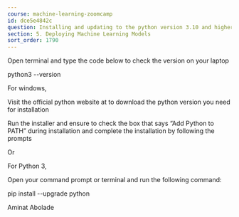 ```yaml
---
course: machine-learning-zoomcamp
id: dce5e4842c
question: Installing and updating to the python version 3.10 and higher
section: 5. Deploying Machine Learning Models
sort_order: 1790
---
```


Open terminal and type the code below to check the version on your laptop

python3 --version

For windows,

Visit the official python website at  to download the python version you need for installation

Run the installer and  ensure to check the box that says “Add Python to PATH” during installation and complete the installation by following the prompts

Or

For Python 3,

Open your command prompt or terminal and run the following command:

pip install --upgrade python

Aminat Abolade

